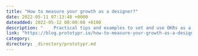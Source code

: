 ```yaml
---
title: "How to measure your growth as a designer?"
date: 2022-05-11 07:13:48 +0000
dateadded: 2022-05-12 00:00:08 +0100
description: "    Practical tips and examples to set and use OKRs as a designer.  Continue reading on Prototypr »  "
link: "https://blog.prototypr.io/how-to-measure-your-growth-as-a-designer-e19b3fa234ea?source=rss----eb297ea1161a---4"
category:
directory: _directory/prototypr.md
---
```

